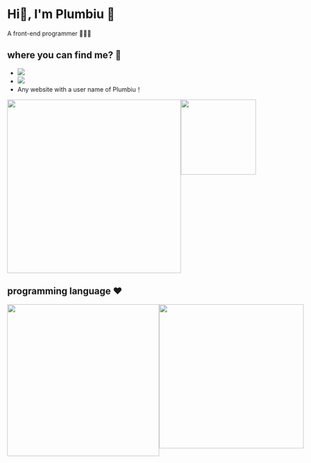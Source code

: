 # Hi👋, I'm Plumbiu 🥰

A front-end programmer 🥵🥵🥵

## where you can find me? 🤔

- [![](https://img.shields.io/badge/Blog-Plumbiuの小屋-black?logo=blog&color=blueviolet)](https://blog.plumbiu.club/)
- [![](https://img.shields.io/badge/Github-black?logo=github&logoColor=white&color=green)](https://github.com/Plumbiu)
- Any website with a user name of Plumbiu！

<div style="display:flex;justify-content:space-between">
  <img width="400px" src="https://github-readme-stats.vercel.app/api?username=Plumbiu&theme=dark#gh-dark-mode-only" />
  <img height="173.33px" style="object-fit:cover" src="https://github-readme-streak-stats.herokuapp.com/?user=Plumbiu&theme=radical" />
</div>


## programming language ❤️

<div style="display:flex;justify-content:space-between">
  <img width="350px" src="https://github-readme-stats-sigma-five.vercel.app/api/top-langs/?username=Plumbiu&theme=transparent" />
  <img height="332.5px" src="https://wakatime.com/share/@43e688e8-255f-4966-9dfd-6b499237eefd/dc766ce9-5056-49df-87d8-d58d24afc8e1.png" />
</div>
